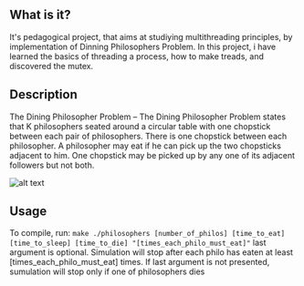   What is it?
  -----------
  
  It's pedagogical project, that aims at studiying multithreading principles, by implementation of Dinning Philosophers Problem.
  In this project, i have learned the basics of threading a process, how to make treads, and discovered the mutex.
  
  Description
  -----------
  The Dining Philosopher Problem – The Dining Philosopher Problem states that K philosophers seated around a circular table with one chopstick
  between each pair of philosophers. There is one chopstick between each philosopher. A philosopher may eat if he can pick up
  the two chopsticks adjacent to him. One chopstick may be picked up by any one of its adjacent followers but not both. 
 
  ![alt text](https://github.com/outoftalentxD/philosophers/blob/master/srcs/readmeFiles/projectRepresentating.jpg?raw=true)

  
  Usage
  -----------
  
  To compile, run:
    ```
    make
    ./philosophers [number_of_philos] [time_to_eat] [time_to_sleep] [time_to_die] "[times_each_philo_must_eat]"
    ```
    last argument is optional. Simulation will stop after each philo has eaten at least [times_each_philo_must_eat] times.
    If last argument is not presented, sumulation will stop only if one of philosophers dies
  
  
